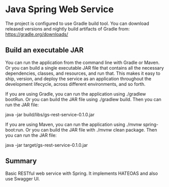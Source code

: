 # Java Spring Web Service

The project is configured to use Gradle build tool.
You can download released versions and nightly build artifacts of Gradle from: https://gradle.org/downloads/

## Build an executable JAR
You can run the application from the command line with Gradle or Maven. Or you can build a single executable JAR file that contains all the necessary dependencies, classes, and resources, and run that. This makes it easy to ship, version, and deploy the service as an application throughout the development lifecycle, across different environments, and so forth.

If you are using Gradle, you can run the application using ./gradlew bootRun. Or you can build the JAR file using ./gradlew build. Then you can run the JAR file:

java -jar build/libs/gs-rest-service-0.1.0.jar

If you are using Maven, you can run the application using ./mvnw spring-boot:run. Or you can build the JAR file with ./mvnw clean package. Then you can run the JAR file:

java -jar target/gs-rest-service-0.1.0.jar

## Summary
Basic RESTful web service with Spring. It implements HATEOAS and also use Swagger UI.
